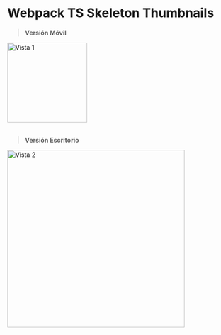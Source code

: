 # __Webpack TS Skeleton Thumbnails__

> __Versión Móvil__

<div>
    <img src="https://res.cloudinary.com/daniel-dev23/image/upload/v1664338654/Webpack%20TS%20Skeleton/2_nlvsgn.png" alt="Vista 1" width="180px">
</div>

<br>

> __Versión Escritorio__

<div>
    <img src="https://res.cloudinary.com/daniel-dev23/image/upload/v1664338654/Webpack%20TS%20Skeleton/1_bxwkfb.png" alt="Vista 2" width="400px">
</div>
